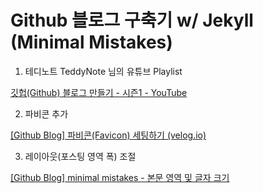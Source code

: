 # Github 블로그 구축기 w/ Jekyll (Minimal Mistakes)



1. 테디노트 TeddyNote 님의 유튜브 Playlist

[깃헙(Github) 블로그 만들기 - 시즌1 - YouTube](https://www.youtube.com/playlist?list=PLIMb_GuNnFwfQBZQwD-vCZENL5YLDZekr)

2. 파비콘 추가

[\[Github Blog\] 파비콘(Favicon) 세팅하기 (velog.io)](https://velog.io/@eona1301/Github-Blog-파비콘Favicon-세팅하기)

3. 레이아웃(포스팅 영역 폭) 조절

[\[Github Blog\] minimal mistakes - 본문 영역 및 글자 크기](https://eona1301.github.io/github_blog/GithubBlog-Content-Width/)
